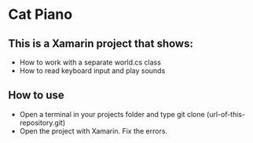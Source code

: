 # Cat Piano

## This is a Xamarin project that shows:

- How to work with a separate world.cs class 
- How to read keyboard input and play sounds

## How to use

- Open a terminal in your projects folder and type git clone (url-of-this-repository.git)
- Open the project with Xamarin. Fix the errors.
